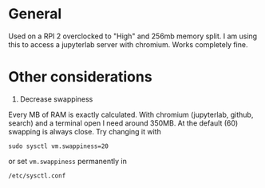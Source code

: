 # General

Used on a RPI 2 overclocked to "High" and 256mb memory split. 
I am using this to access a jupyterlab server with chromium.
Works completely fine. 

# Other considerations

1. Decrease swappiness

Every MB of RAM is exactly calculated. 
With chromium (jupyterlab, github, search) and a terminal open I need around 350MB.
At the default (60) swapping is always close.
Try changing it with      

```
sudo sysctl vm.swappiness=20
```

or set `vm.swappiness`  permanently in

```
/etc/sysctl.conf
```


